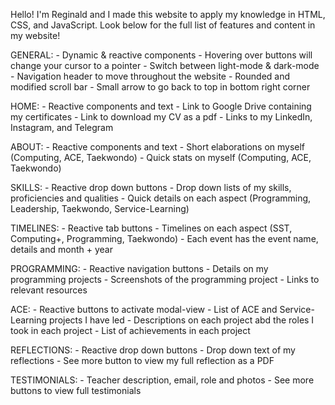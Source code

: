 Hello! I'm Reginald and I made this website to apply my knowledge in HTML, CSS, and JavaScript. Look below for the full list of features and content in my website!

GENERAL:
    - Dynamic & reactive components
    - Hovering over buttons will change your cursor to a pointer
    - Switch between light-mode & dark-mode
    - Navigation header to move throughout the website
    - Rounded and modified scroll bar
    - Small arrow to go back to top in bottom right corner

HOME:
    - Reactive components and text
    - Link to Google Drive containing my certificates
    - Link to download my CV as a pdf
    - Links to my LinkedIn, Instagram, and Telegram

ABOUT:
    - Reactive components and text
    - Short elaborations on myself (Computing, ACE, Taekwondo)
    - Quick stats on myself (Computing, ACE, Taekwondo)

SKILLS:
    - Reactive drop down buttons
    - Drop down lists of my skills, proficiencies and qualities
    - Quick details on each aspect (Programming, Leadership, Taekwondo, Service-Learning)

TIMELINES:
    - Reactive tab buttons
    - Timelines on each aspect (SST, Computing+, Programming, Taekwondo)
    - Each event has the event name, details and month + year

PROGRAMMING:
    - Reactive navigation buttons
    - Details on my programming projects
    - Screenshots of the programming project
    - Links to relevant resources

ACE:
    - Reactive buttons to activate modal-view
    - List of ACE and Service-Learning projects I have led
    - Descriptions on each project abd the roles I took in each project
    - List of achievements in each project

REFLECTIONS:
    - Reactive drop down buttons
    - Drop down text of my reflections
    - See more button to view my full reflection as a PDF

TESTIMONIALS:
    -  Teacher description, email, role and photos
    - See more buttons to view full testimonials